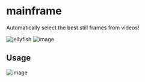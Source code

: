 # mainframe
Automatically select the best still frames from videos!

![jellyfish](https://user-images.githubusercontent.com/315043/222776145-f1d55d0e-d012-4050-bb0a-3fdd8e43640a.gif)
![image](https://user-images.githubusercontent.com/315043/222776449-752a123b-55c2-45b4-a34e-95ed962a3bbf.png)

## Usage

![image](https://user-images.githubusercontent.com/315043/222757377-124b1db7-f3e8-4c22-b2a8-6a1b66649f07.png)


